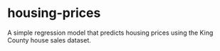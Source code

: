 # housing-prices
A simple regression model that predicts housing prices using the King County house sales dataset.
